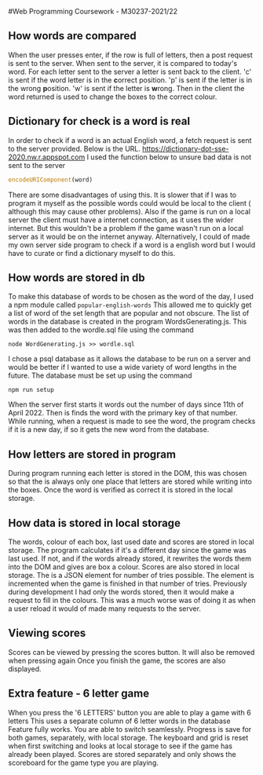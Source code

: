 #Web Programming Coursework - M30237-2021/22
## How words are compared
When the user presses enter, if the row is full of letters, then a post request is sent to the server.
When sent to the server, it is compared to today's word. For each letter sent to the server a letter is sent back to the client. 'c' is sent if the word letter is in the **c**orrect position. 'p' is sent if the letter is in the wrong **p**osition. 'w' is sent if the letter is **w**rong.
Then in the client the word returned is used to change the boxes to the correct colour.

## Dictionary for check is a word is real
In order to check if a word is an actual English word, a fetch request is sent to the server provided.
Below is the URL.
https://dictionary-dot-sse-2020.nw.r.appspot.com
I used the function below to unsure bad data is not sent to the server
```js
encodeURIComponent(word)
```
There are some disadvantages of using this. It is slower that if I was to program it myself as the possible words could would be local to the client ( although this may cause other problems). Also if the game is run on a local server the client must have a internet connection, as it uses the wider internet. But this wouldn't be a problem if the game wasn't run on a local server as it would be on the internet anyway.
Alternatively, I could of made my own server side program to check if a word is a english word but I would have to curate or find a dictionary myself to do this.

## How words are stored in db
To make this database of words to be chosen as the word of the day, I used a npm module called ```popular-english-words``` This allowed me to quickly get a list of word of the set length that are popular and not obscure.
The list of words in the database is created in the program WordsGenerating.js. This was then added to the wordle.sql file using the command 
```shell
node WordGenerating.js >> wordle.sql
```
I chose a psql database as it allows the database to be run on a server and would be better if I wanted to use a wide variety of word lengths in the future.
The database must be set up using the command 
```shell
npm run setup
```
When the server first starts it words out the number of days since 11th of April 2022. Then is finds the word with the primary key of that number.
While running, when a request is made to see the word, the program checks if it is a new day, if so it gets the new word from the database.

## How letters are stored in program
During program running each letter is stored in the DOM, this was chosen so that the is always only one place that letters are stored while writing into the boxes.
Once the word is verified as correct it is stored in the local storage.

## How data is stored in local storage
The words, colour of each box, last used date and scores are stored in local storage.
The program calculates if it's a different day since the game was last used.
If not, and if the words already stored, it rewrites the words them into the DOM and gives are box a colour.
Scores are also stored in local storage. The is a JSON element for number of tries possible. The element is incremented when the game is finished in that number of tries.
Previously during development I had only the words stored, then it would make a request to fill in the colours. This was a much worse was of doing it as when a user reload it would of made many requests to the server.

## Viewing scores
Scores can be viewed by pressing the scores button.
It will also be removed when pressing again
Once you finish the game, the scores are also displayed.

## Extra feature - 6 letter game
When you press the '6 LETTERS' button you are able to play a game with 6 letters
This uses a separate column of 6 letter words in the database
Feature fully works. You are able to switch seamlessly. Progress is save for both games, separately, with local storage. The keyboard and grid is reset when first switching and looks at local storage to see if the game has already been played.
Scores are stored separately and only shows the scoreboard for the game type you are playing.
